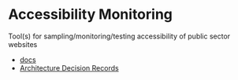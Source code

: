 # Accessibility Monitoring

Tool(s) for sampling/monitoring/testing accessibility of public sector websites

- [docs](docs)
- [Architecture Decision Records](docs/architecture/adrs)
 
